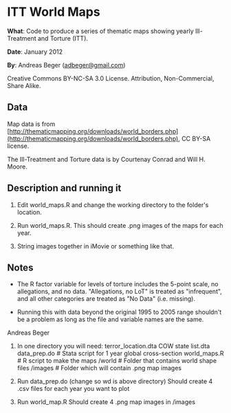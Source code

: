 ITT World Maps
==============

**What**: Code to produce a series of thematic maps showing yearly Ill-Treatment
and Torture (ITT).

**Date**: January 2012

**By**: Andreas Beger ([adbeger@gmail.com](mailto:adbeger@gmail.com))

Creative Commons BY-NC-SA 3.0 License. Attribution, Non-Commercial, Share Alike.

Data
----

Map data is from [http://thematicmapping.org/downloads/world_borders.php](http://thematicmapping.org/downloads/world_borders.php), CC BY-SA license.

The Ill-Treatment and Torture data is by Courtenay Conrad and Will H. Moore.

Description and running it
--------------------------

1. Edit world_maps.R and change the working directory to the folder's location.

2. Run world_maps.R. This should create .png images of the maps for each year.

3. String images together in iMovie or something like that.

Notes
-----

* The R factor variable for levels of torture includes the 5-point scale, no allegations, and no data. "Allegations, no LoT" is treated as "infrequent", and all other categories are treated as "No Data" (i.e. missing). 

* Running this with data beyond the original 1995 to 2005 range shouldn't be a problem as long as the file and variable names are the same.

Andreas Beger

1. In one directory you will need:
    terror_location.dta
    COW state list.dta
    data_prep.do         # Stata script for 1 year global cross-section
    world_maps.R         # R script to make the maps
    /world               # Folder that contains world shape files 
    /images              # Folder which will contain .png map images

2. Run data_prep.do (change so wd is above directory)
    Should create 4 .csv files for each year you want to plot

3. Run world_map.R
    Should create 4 .png map images in /images
    

